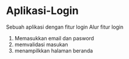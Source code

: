 # Aplikasi-Login
Sebuah aplikasi dengan fitur login 
Alur fitur login 
1. Memasukkan email dan pasword
2. memvalidasi masukan
3. menampilkkan halaman beranda  
